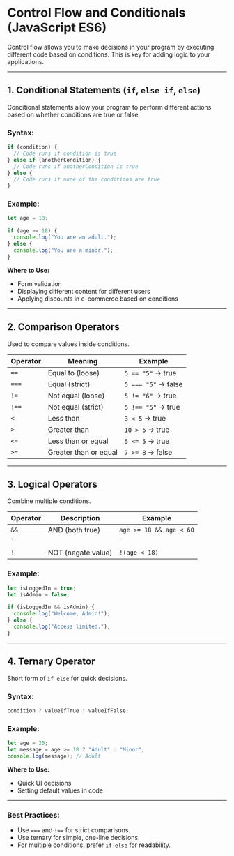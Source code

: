 
#  Control Flow and Conditionals (JavaScript ES6)

Control flow allows you to make decisions in your program by executing different code based on conditions. This is key for adding logic to your applications.

---

## **1. Conditional Statements (`if`, `else if`, `else`)**
Conditional statements allow your program to perform different actions based on whether conditions are true or false.

###  Syntax:
```javascript
if (condition) {
  // Code runs if condition is true
} else if (anotherCondition) {
  // Code runs if anotherCondition is true
} else {
  // Code runs if none of the conditions are true
}
```

###  Example:
```javascript
let age = 18;

if (age >= 18) {
  console.log("You are an adult.");
} else {
  console.log("You are a minor.");
}
```

**Where to Use:**
- Form validation
- Displaying different content for different users
- Applying discounts in e-commerce based on conditions

---

## **2. Comparison Operators**
Used to compare values inside conditions.

| Operator | Meaning                | Example             |
|----------|------------------------|----------------------|
| `==`     | Equal to (loose)      | `5 == "5"` → true   |
| `===`    | Equal (strict)        | `5 === "5"` → false |
| `!=`     | Not equal (loose)     | `5 != "6"` → true   |
| `!==`    | Not equal (strict)    | `5 !== "5"` → true  |
| `<`      | Less than             | `3 < 5` → true      |
| `>`      | Greater than          | `10 > 5` → true     |
| `<=`     | Less than or equal    | `5 <= 5` → true     |
| `>=`     | Greater than or equal | `7 >= 8` → false    |

---

## **3. Logical Operators**
Combine multiple conditions.

| Operator | Description          | Example                                |
|----------|----------------------|----------------------------------------|
| `&&`     | AND (both true)      | `age >= 18 && age < 60`              |
| `||`     | OR (at least one)    | `role === "admin" || role === "user"`|
| `!`      | NOT (negate value)   | `!(age < 18)`                        |

###  Example:
```javascript
let isLoggedIn = true;
let isAdmin = false;

if (isLoggedIn && isAdmin) {
  console.log("Welcome, Admin!");
} else {
  console.log("Access limited.");
}
```

---

## **4. Ternary Operator**
Short form of `if-else` for quick decisions.

###  Syntax:
```javascript
condition ? valueIfTrue : valueIfFalse;
```

###  Example:
```javascript
let age = 20;
let message = age >= 18 ? "Adult" : "Minor";
console.log(message); // Adult
```

**Where to Use:**
- Quick UI decisions
- Setting default values in code

---

###  Best Practices:
- Use `===` and `!==` for strict comparisons.
- Use ternary for simple, one-line decisions.
- For multiple conditions, prefer `if-else` for readability.
